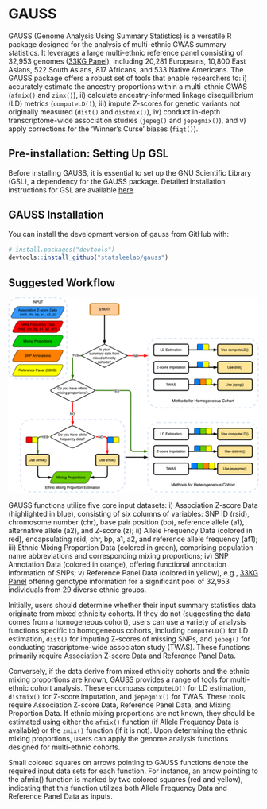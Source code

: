 
<!-- README.md is generated from README.Rmd. Please edit that file -->

# GAUSS

<!-- badges: start -->
<!-- badges: end -->

GAUSS (Genome Analysis Using Summary Statistics) is a versatile R
package designed for the analysis of multi-ethnic GWAS summary
statistics. It leverages a large multi-ethnic reference panel consisting
of 32,953 genomes ([33KG
Panel](https://statsleelab.github.io/gauss/articles/ref_33KG.html)),
including 20,281 Europeans, 10,800 East Asians, 522 South Asians, 817
Africans, and 533 Native Americans. The GAUSS package offers a robust
set of tools that enable researchers to: i) accurately estimate the
ancestry proportions within a multi-ethnic GWAS (`afmix()` and
`zimx()`), ii) calculate ancestry-informed linkage disequilibrium (LD)
metrics (`computeLD()`), iii) impute Z-scores for genetic variants not
originally measured (`dist()` and `distmix()`), iv) conduct in-depth
transcriptome-wide association studies (`jepeg()` and `jepegmix()`), and
v) apply corrections for the ‘Winner’s Curse’ biases (`fiqt()`).

## Pre-installation: Setting Up GSL

Before installing GAUSS, it is essential to set up the GNU Scientific
Library (GSL), a dependency for the GAUSS package. Detailed installation
instructions for GSL are available
[here](https://statsleelab.github.io/gauss/articles/gsl_installation.html).

## GAUSS Installation

You can install the development version of gauss from GitHub with:

``` r
# install.packages("devtools")
devtools::install_github("statsleelab/gauss")
```

## Suggested Workflow

![GAUSS Flowchart](GAUSS_Flowchart_bioinfo.png)

GAUSS functions utilize five core input datasets: i) Association Z-score
Data (highlighted in blue), consisting of six columns of variables: SNP
ID (rsid), chromosome number (chr), base pair position (bp), reference
allele (a1), alternative allele (a2), and Z-score (z); ii) Allele
Frequency Data (colored in red), encapsulating rsid, chr, bp, a1, a2,
and reference allele frequency (af1); iii) Ethnic Mixing Proportion Data
(colored in green), comprising population name abbreviations and
corresponding mixing proportions; iv) SNP Annotation Data (colored in
orange), offering functional annotation information of SNPs; v)
Reference Panel Data (colored in yellow), e.g., [33KG
Panel](https://statsleelab.github.io/gauss/articles/ref_33KG.html)
offering genotype information for a significant pool of 32,953
individuals from 29 diverse ethnic groups.

Initially, users should determine whether their input summary statistics
data originate from mixed ethnicity cohorts. If they do not (suggesting
the data comes from a homogeneous cohort), users can use a variety of
analysis functions specific to homogeneous cohorts, including
`computeLD()` for LD estimation, `dist()` for imputing Z-scores of
missing SNPs, and `jepeg()` for conducting trascriptome-wide associaton
study (TWAS). These functions primarily require Association Z-score Data
and Reference Panel Data.

Conversely, if the data derive from mixed ethnicity cohorts and the
ethnic mixing proportions are known, GAUSS provides a range of tools for
multi-ethnic cohort analysis. These encompass `computeLD()` for LD
estimation, `distmix()` for Z-score imputation, and `jepegmix()` for
TWAS. These tools require Association Z-score Data, Reference Panel
Data, and Mixing Proportion Data. If ethnic mixing proportions are not
known, they should be estimated using either the `afmix()` function (if
Allele Frequency Data is available) or the `zmix()` function (if it is
not). Upon determining the ethnic mixing proportions, users can apply
the genome analysis functions designed for multi-ethnic cohorts.

Small colored squares on arrows pointing to GAUSS functions denote the
required input data sets for each function. For instance, an arrow
pointing to the afmix() function is marked by two colored squares (red
and yellow), indicating that this function utilizes both Allele
Frequency Data and Reference Panel Data as inputs.
